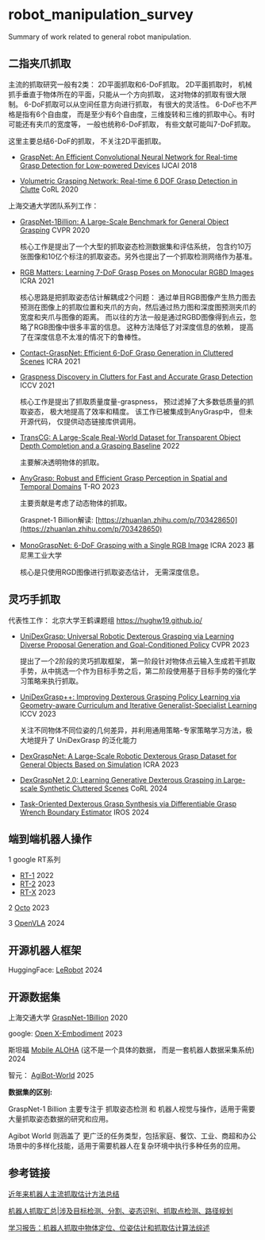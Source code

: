 # robot_manipulation_survey
Summary of work related to general robot manipulation.



## 二指夹爪抓取

主流的抓取研究一般有2类： 2D平面抓取和6-DoF抓取。 2D平面抓取时， 机械抓手垂直于物体所在的平面，只能从一个方向抓取， 这对物体的抓取有很大限制。
6-DoF抓取可以从空间任意方向进行抓取， 有很大的灵活性。 6-DoF也不严格是指有6个自由度， 而是至少有6个自由度，三维旋转和三维的抓取中心。有时可能还有夹爪的宽度等，
一般也统称6-DoF抓取， 有些文献可能叫7-DoF抓取。

这里主要总结6-DoF的抓取， 不关注2D平面抓取。 

- [GraspNet: An Efficient Convolutional Neural Network for Real-time Grasp Detection for Low-powered Devices](https://www.ijcai.org/proceedings/2018/0677.pdf)  IJCAI 2018


- [Volumetric Grasping Network: Real-time 6 DOF Grasp Detection in Clutte](https://arxiv.org/abs/2101.01132) CoRL  2020




上海交通大学团队系列工作： 

- [GraspNet-1Billion: A Large-Scale Benchmark for General Object Grasping](https://openaccess.thecvf.com/content_CVPR_2020/papers/Fang_GraspNet-1Billion_A_Large-Scale_Benchmark_for_General_Object_Grasping_CVPR_2020_paper.pdf)  CVPR 2020

  核心工作是提出了一个大型的抓取姿态检测数据集和评估系统， 包含约10万张图像和10亿个标注的抓取姿态。另外也提出了一个抓取检测网络作为基准。



-  [RGB Matters: Learning 7-DoF Grasp Poses on Monocular RGBD Images](https://arxiv.org/abs/2103.02184)  ICRA 2021
  
    核心思路是把抓取姿态估计解耦成2个问题： 通过单目RGB图像产生热力图去预测在图像上的抓取位置和夹爪的方向，然后通过热力图和深度图预测夹爪的宽度和夹爪与图像的距离。
而以往的方法一般是通过RGBD图像得到点云，忽略了RGB图像中很多丰富的信息。  这种方法降低了对深度信息的依赖， 提高了在深度信息不太准的情况下的鲁棒性。


- [Contact-GraspNet: Efficient 6-DoF Grasp Generation in Cluttered Scenes](https://arxiv.org/abs/2103.14127)  ICRA 2021


- [Graspness Discovery in Clutters for Fast and Accurate Grasp Detection](https://arxiv.org/abs/2406.11142)  ICCV 2021
    
    核心工作是提出了抓取质量度量-graspness， 预过滤掉了大多数低质量的抓取姿态， 极大地提高了效率和精度。 该工作已被集成到AnyGrasp中， 但未开源代码， 仅提供动态链接库供调用。

- [TransCG: A Large-Scale Real-World Dataset for Transparent Object Depth Completion and a Grasping Baseline](https://arxiv.org/abs/2202.08471) 2022

    主要解决透明物体的抓取。 


 
-  [AnyGrasp: Robust and Efficient Grasp Perception in Spatial and Temporal Domains](https://graspnet.net/anygrasp)   T-RO 2023
    
    主要贡献是考虑了动态物体的抓取。

     Graspnet-1 Billion解读: [https://zhuanlan.zhihu.com/p/703428650](https://zhuanlan.zhihu.com/p/703428650)


- [MonoGraspNet: 6-DoF Grasping with a Single RGB Image](https://arxiv.org/abs/2209.13036) ICRA 2023  慕尼黑工业大学

    核心是只使用RGD图像进行抓取姿态估计， 无需深度信息。 


## 灵巧手抓取

代表性工作：
北京大学王鹤课题组    https://hughw19.github.io/

- [UniDexGrasp: Universal Robotic Dexterous Grasping via Learning Diverse Proposal Generation and Goal-Conditioned Policy](https://arxiv.org/abs/2303.00938)  CVPR 2023

   提出了一个2阶段的灵巧抓取框架， 第一阶段针对物体点云输入生成若干抓取手势，从中挑选一个作为目标手势之后，第二阶段使用基于目标手势的强化学习策略来执行抓取。



- [UniDexGrasp++: Improving Dexterous Grasping Policy Learning via Geometry-aware Curriculum and Iterative Generalist-Specialist Learning](https://arxiv.org/abs/2304.00464)    ICCV 2023 

    关注不同物体不同位姿的几何差异，并利用通用策略-专家策略学习方法，极大地提升了 UniDexGrasp 的泛化能力


- [DexGraspNet: A Large-Scale Robotic Dexterous Grasp Dataset for General Objects Based on Simulation](https://arxiv.org/abs/2210.02697) ICRA 2023


- [DexGraspNet 2.0: Learning Generative Dexterous Grasping in Large-scale Synthetic Cluttered Scenes](https://arxiv.org/abs/2410.23004)  CoRL 2024


- [Task-Oriented Dexterous Grasp Synthesis via Differentiable Grasp Wrench Boundary Estimator](https://arxiv.org/abs/2309.13586) IROS 2024







## 端到端机器人操作




1 google RT系列

- [RT-1](https://robotics-transformer1.github.io/)   2022
- [RT-2](https://robotics-transformer2.github.io/)   2023
- [RT-X](https://robotics-transformer-x.github.io/)   2023



2 [Octo](https://octo-models.github.io/)    2023






3 [OpenVLA](https://openvla.github.io/)    2024



## 开源机器人框架


HuggingFace: [LeRobot](https://github.com/huggingface/lerobot)  2024


## 开源数据集


上海交通大学 [GraspNet-1Billion](https://graspnet.net/) 2020

google: [Open X-Embodiment](https://robotics-transformer-x.github.io/)   2023


斯坦福 [Mobile ALOHA](https://mobile-aloha.github.io/)   (这不是一个具体的数据， 而是一套机器人数据采集系统)     2024


智元： [AgiBot-World](https://agibot-world.com/)   2025




**数据集的区别:**

GraspNet-1 Billion 主要专注于 抓取姿态检测 和 机器人视觉与操作，适用于需要大量抓取姿态数据的研究和应用。 

Agibot World 则涵盖了 更广泛的任务类型，包括家庭、餐饮、工业、商超和办公场景中的多样化技能，适用于需要机器人在复杂环境中执行多种任务的应用。



## 参考链接
[近年来机器人主流抓取估计方法总结](https://blog.51cto.com/u_14411234/3094747)

[机器人抓取汇总|涉及目标检测、分割、姿态识别、抓取点检测、路径规划](https://cloud.tencent.com/developer/inventory/1112/article/1587723)

[学习报告：机器人抓取中物体定位、位姿估计和抓取估计算法综述](https://www.scholat.com/teamwork/showPostMessage.html?id=10653)

